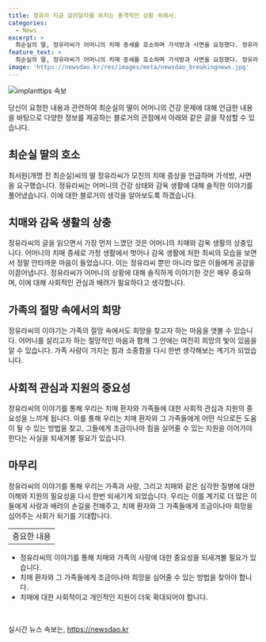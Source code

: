 ```yaml
---
title: 정유라 지금 살려달라를 외치는 충격적인 상황 속에서.
categories:
  - News
excerpt: >
  최순실의 딸, 정유라씨가 어머니의 치매 증세를 호소하며 가석방과 사면을 요청했다. 정유라씨는 어머니가 가까운 지인조차 알아보지 못하는 상태와 관련해 절망을 토로하며 가슴 아파하는 모습을 전했다. 또한 어머니를 병원에 보내려면 끝은 앵벌이라며 가석방을 간절히 기도했다. 이에 대한 사회적 관심과 지지를 얻고자 하는 그녀의 속마음이 공감을 이끌어내고 있다.
feature_text: >
  최순실의 딸, 정유라씨가 어머니의 치매 증세를 호소하며 가석방과 사면을 요청했다. 정유라씨는 어머니가 가까운 지인조차 알아보지 못하는 상태와 관련해 절망을 토로하며 가슴 아파하는 모습을 전했다. 또한 어머니를 병원에 보내려면 끝은 앵벌이라며 가석방을 간절히 기도했다. 이에 대한 사회적 관심과 지지를 얻고자 하는 그녀의 속마음이 공감을 이끌어내고 있다.
image: 'https://newsdao.kr/res/images/meta/newsdao_breakingnews.jpg'
---
```


<p><img src="https://newsdao.kr/res/images/meta/newsdao_breakingnews.jpg" alt="implanttips 속보" /></p>

<p>당신이 요청한 내용과 관련하여 최순실의 딸이 어머니의 건강 문제에 대해 언급한 내용을 바탕으로 다양한 정보를 제공하는 블로거의 관점에서 아래와 같은 글을 작성할 수 있습니다.</p>

<h2 data-ke-size="size26">최순실 딸의 호소</h2>

<p data-ke-size="size16">최서원(개명 전 최순실)씨의 딸 정유라씨가 모친의 치매 증상을 언급하며 가석방, 사면을 요구했습니다. 정유라씨는 어머니의 건강 상태와 감옥 생활에 대해 솔직한 이야기를 풀어냈습니다. 이에 대한 블로거의 생각을 알아보도록 하겠습니다.</p>

<h2 data-ke-size="size26">치매와 감옥 생활의 상충</h2>

<p data-ke-size="size16">정유라씨의 글을 읽으면서 가장 먼저 느꼈던 것은 어머니의 치매와 감옥 생활의 상충입니다. 어머니의 치매 증세로 가정 생활에서 벗어나 감옥 생활에 처한 최씨의 모습을 보면서 정말 안타까운 마음이 들었습니다. 이는 정유라씨 뿐만 아니라 많은 이들에게 공감을 이끌어냅니다. 정유라씨가 어머니의 상황에 대해 솔직하게 이야기한 것은 매우 중요하며, 이에 대해 사회적인 관심과 배려가 필요하다고 생각합니다.</p>

<h2 data-ke-size="size26">가족의 절망 속에서의 희망</h2>

<p data-ke-size="size16">정유라씨의 이야기는 가족의 절망 속에서도 희망을 찾고자 하는 마음을 엿볼 수 있습니다. 어머니를 살리고자 하는 절망적인 마음과 함께 그 안에는 여전히 희망의 빛이 있음을 알 수 있습니다. 가족 사랑이 가지는 힘과 소중함을 다시 한번 생각해보는 계기가 되었습니다.</p>

<h2 data-ke-size="size26">사회적 관심과 지원의 중요성</h2>

<p data-ke-size="size16">정유라씨의 이야기를 통해 우리는 치매 환자와 가족들에 대한 사회적 관심과 지원의 중요성을 느끼게 됩니다. 이를 통해 우리는 치매 환자와 그 가족들에게 어떤 식으로든 도움이 될 수 있는 방법을 찾고, 그들에게 조금이나마 힘을 실어줄 수 있는 지원을 이어가야 한다는 사실을 되새겨볼 필요가 있습니다.</p>

<h2 data-ke-size="size26">마무리</h2>

<p data-ke-size="size16">정유라씨의 이야기를 통해 우리는 가족과 사랑, 그리고 치매와 같은 심각한 질병에 대한 이해와 지원의 필요성을 다시 한번 되새기게 되었습니다. 우리는 이를 계기로 더 많은 이들에게 사랑과 배려의 손길을 전해주고, 치매 환자와 그 가족들에게 조금이나마 희망을 심어주는 사회가 되기를 기대합니다.</p>

<table>
    <tbody>
        <tr>
            <td style="text-align: center;">
                중요한 내용
            </td>
        </tr>
    </tbody>
</table>

<ul>
  <li>정유라씨의 이야기를 통해 치매와 가족의 사랑에 대한 중요성을 되새겨볼 필요가 있습니다.</li>
  <li>치매 환자와 그 가족들에게 조금이나마 희망을 심어줄 수 있는 방법을 찾아야 합니다.</li>
  <li>치매에 대한 사회적이고 개인적인 지원이 더욱 확대되어야 합니다.</li>
</ul>

<p data-ke-size="size16">&nbsp;</p>
실시간 뉴스 속보는, <a href="https://newsdao.kr" rel="dofollow">https://newsdao.kr</a>



